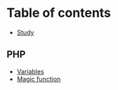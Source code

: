 # Table of contents

* [Study](README.md)

## PHP

* [Variables](php/variables.md)
* [Magic function](php/magic-function-1.md)

